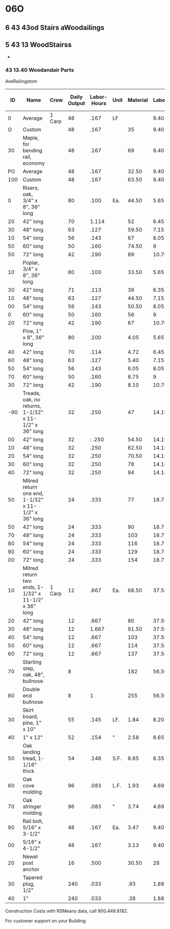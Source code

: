 # 06Ο  
## 6 43 43od Stairs aWoodailings  
## 5 43 13 WoodStairss  
-  
### 43 13.40 Woodandair Parts  
AveRailingstom  

| ID  | Name                                                                 | Crew   | Daily Output | Labor-Hours | Unit  | Material | Labor | Equipment | Total   | Total Incl O&P |
|-----|----------------------------------------------------------------------|--------|--------------|-------------|-------|----------|-------|-----------|---------|----------------|
| 0   | Average                                                              | 1 Carp | 48           | .167        | LF    |          | 9.40  |           | 66.40   | 76.50          |
| Ο   | Custom                                                               |        | 48           | .167        |       | 35       | 9.40  |           | 44.40   | 52.50          |
| 30  | Maple, for bending rail, economy                                     |        | 48           | .167        |       | 69       | 9.40  |           | 78.40   | 89.50          |
| PO  | Average                                                              |        | 48           | .167        |       | 32.50    | 9.40  |           | 41.90   | 49.50          |
| 100 | Custom                                                               |        | 48           | .167        |       | 63.50    | 9.40  |           | 72.90   | 84             |
| 0   | Risers, oak, 3/4" x 8", 36" long                                    |        | 80           | .100        | Ea.   | 44.50    | 5.65  |           | 50.15   | 57.50          |
| 20  | 42" long                                                             |        | 70           | 1.114       |       | 52       | 6.45  |           | 58.45   | 66.50          |
| 30  | 48" long                                                             |        | 63           | .127        |       | 59.50    | 7.15  |           | 66.65   | 76             |
| 10  | 54" long                                                             |        | 56           | .143        |       | 67       | 8.05  |           | 75.05   | 85.50          |
| 50  | 60" long                                                             |        | 50           | .160        |       | 74.50    | 9     |           | 83.50   | 95             |
| 50  | 72" long                                                             |        | 42           | .190        |       | 89       | 10.70 |           | 99.70   | 114            |
| 10  | Poplar, 3/4" x 8", 36" long                                          |        | 80           | .100        |       | 33.50    | 5.65  |           | 39.15   | 45.50          |
| 30  | 42" long                                                             |        | 71           | .113        |       | 39       | 6.35  |           | 45.35   | 52.50          |
| 10  | 48" long                                                             |        | 63           | .127        |       | 44.50    | 7.15  |           | 51.65   | 59.50          |
| 00  | 54" long                                                             |        | 56           | .143        |       | 50.50    | 8.05  |           | 58.55   | 67.50          |
| 0   | 60" long                                                             |        | 50           | .160        |       | 56       | 9     | 1         | 65      | 75             |
| 20  | 72" long                                                             |        | 42           | .190        |       | 67       | 10.70 |           | 77.70   | 90             |
|     | Pine, 1" x 8", 36" long                                              |        | 80           | .100        |       | 4.05     | 5.65  |           | 9.70    | 12.85          |
| 40  | 42" long                                                             |        | 70           | .114        |       | 4.72     | 6.45  |           | 11.17   | 14.80          |
| 60  | 48" long                                                             |        | 63           | .127        |       | 5.40     | 7.15  |           | 12.55   | 16.60          |
| 50  | 54" long                                                             |        | 56           | .143        |       | 6.05     | 8.05  |           | 14.10   | 18.65          |
| 70  | 60" long                                                             |        | 50           | .160        |       | 6.75     | 9     | 1         | 15.75   | 21             |
| 30  | 72" long                                                             |        | 42           | .190        |       | 8.10     | 10.70 |           | 18.80   | 25             |
| -90 | Treads, oak, no returns, 1-1/32" x 11-1/2" x 36" long                |        | 32           | .250        |       | 47       | 14.10 |           | 61.10   | 72.50          |
| 00  | 42" long                                                             |        | 32           | : .250      |       | 54.50    | 14.10 |           | 68.60   | 81             |
| 10  | 48" long                                                             |        | 32           | .250        |       | 62.50    | 14.10 |           | 76.60   | 90             |
| 20  | 54" long                                                             |        | 32           | .250        |       | 70.50    | 14.10 |           | 84.60   | 98.50          |
| 30  | 60" long                                                             |        | 32           | .250        |       | 78       | 14.10 |           | 92.10   | 107            |
| 40  | 72" long                                                             |        | 32           | .250        |       | 94       | 14.10 |           | 108.10  | 124            |
| 50  | Mitred return one end, 1-1/32" x 11-1/2" x 36" long                  |        | 24           | .333        |       | 77       | 18.75 |           | 95.75   | 113            |
| 50  | 42" long                                                             |        | 24           | .333        |       | 90       | 18.75 |           | 108.75  | 127            |
| 70  | 48" long                                                             |        | 24           | .333        |       | 103      | 18.75 |           | 121.75  | 141            |
| 80  | 54" long                                                             |        | 24           | .333        |       | 116      | 18.75 |           | 134.75  | 155            |
| 90  | 60" long                                                             |        | 24           | .333        |       | 129      | 18.75 |           | 147.75  | 170            |
| 00  | 72" long                                                             |        | 24           | .333        |       | 154      | 18.75 |           | 172.75  | 198            |
| 10  | Mitred return two ends, 1-1/32" x 11-1/2" x 36" long                 | 1 Carp | 12           | .667        | Ea.   | 68.50    | 37.50 |           | 106     | 132            |
| 20  | 42" long                                                             |        | 12           | .667        |       | 80       | 37.50 |           | 117.50  | 144            |
| 30  | 48" long                                                             |        | 12           | 1.667       |       | 91.50    | 37.50 |           | 129     | 157            |
| 40  | 54" long                                                             |        | 12           | .667        |       | 103      | 37.50 |           | 140.50  | 169            |
| 50  | 60" long                                                             |        | 12           | .667        |       | 114      | 37.50 |           | 151.50  | 182            |
| 60  | 72" long                                                             |        | 12           | .667        |       | 137      | 37.50 |           | 174.50  | 207            |
| 70  | Starting step, oak, 48", bullnose                                    |        | 8            |             |       | 182      | 56.50 |           | 238.50  | 284            |
| 80  | Double end bullnose                                                  |        | 8            | 1           |       | 255      | 56.50 |           | 311.50  | 365            |
| 30  | Skirt board, pine, 1" x 10"                                          |        | 55           | .145        | LF.   | 1.84     | 8.20  |           | 10.04   | 14.25          |
| 40  | 1" x 12"                                                             |        | 52           | .154        | "     | 2.58     | 8.65  |           | 11.23   | 15.75          |
| 50  | Oak landing tread, 1-1/16" thick                                     |        | 54           | .148        | S.F.  | 8.85     | 8.35  |           | 17.20   | 22             |
| 60  | Oak cove molding                                                     |        | 96           | .083        | L.F.  | 1.93     | 4.69  |           | 6.62    | 9.10           |
| 70  | Oak stringer molding                                                 |        | 96           | .083        | "     | 3.74     | 4.69  |           | 8.43    | 11.10          |
| 90  | Rail bolt, 5/16" x 3-1/2"                                            |        | 48           | .167        | Ea.   | 3.47     | 9.40  |           | 12.87   | 17.75          |
| 00  | 5/16" x 4-1/2"                                                       |        | 48           | .167        |       | 3.13     | 9.40  |           | 12.53   | 17.40          |
| 20  | Newel post anchor                                                    |        | 16           | .500        |       | 30.50    | 28    |           | 58.50   | 75.50          |
| 30  | Tapered plug, 1/2"                                                   |        | 240          | .033        |       | .93      | 1.88  |           | 2.81    | 3.81           |
| 40  | 1"                                                                   |        | 240          | .033        |       | .38      | 1.88  |           | 2.26    | 3.21           |

Construction Costs with RSMeans data, call 800.448.8182.

For customer support on your Building